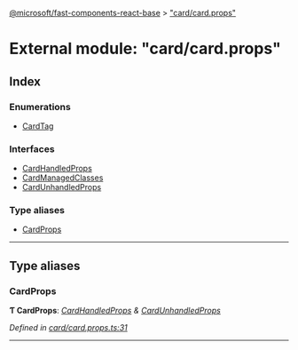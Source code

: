 [@microsoft/fast-components-react-base](../README.md) > ["card/card.props"](../modules/_card_card_props_.md)

# External module: "card/card.props"

## Index

### Enumerations

* [CardTag](../enums/_card_card_props_.cardtag.md)

### Interfaces

* [CardHandledProps](../interfaces/_card_card_props_.cardhandledprops.md)
* [CardManagedClasses](../interfaces/_card_card_props_.cardmanagedclasses.md)
* [CardUnhandledProps](../interfaces/_card_card_props_.cardunhandledprops.md)

### Type aliases

* [CardProps](_card_card_props_.md#cardprops)

---

## Type aliases

<a id="cardprops"></a>

###  CardProps

**Ƭ CardProps**: *[CardHandledProps](../interfaces/_card_card_props_.cardhandledprops.md) & [CardUnhandledProps](../interfaces/_card_card_props_.cardunhandledprops.md)*

*Defined in [card/card.props.ts:31](https://github.com/Microsoft/fast-dna/blob/164dd3ca/packages/fast-components-react-base/src/card/card.props.ts#L31)*

___

